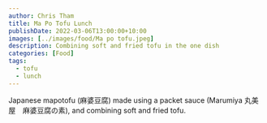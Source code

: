```yaml
---
author: Chris Tham
title: Ma Po Tofu Lunch
publishDate: 2022-03-06T13:00:00+10:00
images: [../images/food/Ma po tofu.jpeg]
description: Combining soft and fried tofu in the one dish
categories: [Food]
tags:
  - tofu
  - lunch
---
```

Japanese mapotofu (麻婆豆腐) made using a packet sauce (Marumiya 丸美屋　麻婆豆腐の素), and combining soft and fried tofu.
